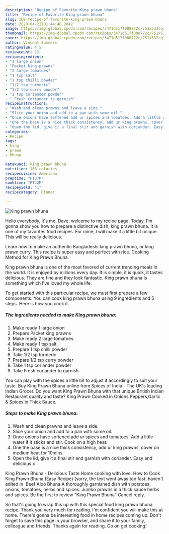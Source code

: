 ```yaml
---
description: "Recipe of Favorite King prawn bhuna"
title: "Recipe of Favorite King prawn bhuna"
slug: 168-recipe-of-favorite-king-prawn-bhuna
date: 2020-04-22T01:44:46.204Z
image: https://img-global.cpcdn.com/recipes/3471d517f008772c/751x532cq70/king-prawn-bhuna-recipe-main-photo.jpg
thumbnail: https://img-global.cpcdn.com/recipes/3471d517f008772c/751x532cq70/king-prawn-bhuna-recipe-main-photo.jpg
cover: https://img-global.cpcdn.com/recipes/3471d517f008772c/751x532cq70/king-prawn-bhuna-recipe-main-photo.jpg
author: Vincent Summers
ratingvalue: 4.5
reviewcount: 12
recipeingredient:
- "1 large onion"
- "Packet king prawns"
- "2 large tomatoes"
- "1 tsp salt"
- "1 tsp chilli powder"
- "1/2 tsp turmeric"
- "1/2 tsp curry powder"
- "1 tsp coriander powder"
- " Fresh coriander to garnish"
recipeinstructions:
- "Wash and clean prawns and leave a side."
- "Slice your onion and add to a pan with some oil."
- "Once onions have softened add ur spices and tomatoes. Add a little water if it sticks and stir. Cook on a high heat."
- "One the base is a nice thick consistency, add ur king prawns, cover on medium heat for 10mins."
- "Open the lid, give it a final stir and garnish with coriander. Easy and delicious x"
categories:
- Recipe
tags:
- king
- prawn
- bhuna

katakunci: king prawn bhuna 
nutrition: 166 calories
recipecuisine: American
preptime: "PT37M"
cooktime: "PT42M"
recipeyield: "1"
recipecategory: Dinner

---
```



![King prawn bhuna](https://img-global.cpcdn.com/recipes/3471d517f008772c/751x532cq70/king-prawn-bhuna-recipe-main-photo.jpg)

Hello everybody, it's me, Dave, welcome to my recipe page. Today, I'm gonna show you how to prepare a distinctive dish, king prawn bhuna. It is one of my favorites food recipes. For mine, I will make it a little bit unique. This will be really delicious.

Learn how to make an authentic Bangladeshi king prawn bhuna, or king prawn curry. This recipe is super easy and perfect with rice. Cooking Method for King Prawn Bhuna.

King prawn bhuna is one of the most favored of current trending meals in the world. It is enjoyed by millions every day. It is simple, it is quick, it tastes delicious. They are fine and they look fantastic. King prawn bhuna is something which I've loved my whole life.


To get started with this particular recipe, we must first prepare a few components. You can cook king prawn bhuna using 9 ingredients and 5 steps. Here is how you cook it.

<!--inarticleads1-->

##### The ingredients needed to make King prawn bhuna:

1. Make ready 1 large onion
1. Prepare Packet king prawns
1. Make ready 2 large tomatoes
1. Make ready 1 tsp salt
1. Prepare 1 tsp chilli powder
1. Take 1/2 tsp turmeric
1. Prepare 1/2 tsp curry powder
1. Take 1 tsp coriander powder
1. Take  Fresh coriander to garnish


You can play with the spices a little bit to adjust it accordingly to suit your taste. Buy King Prawn Bhuna online from Spices of India - The UK&#39;s leading Indian Grocer. Do you want King Prawn Bhuna with that unique British Indian Restaurant quality and taste? King Prawn Cooked in Onions,Peppers,Garlic &amp; Spices in Thick Sauce. 

<!--inarticleads2-->

##### Steps to make King prawn bhuna:

1. Wash and clean prawns and leave a side.
1. Slice your onion and add to a pan with some oil.
1. Once onions have softened add ur spices and tomatoes. Add a little water if it sticks and stir. Cook on a high heat.
1. One the base is a nice thick consistency, add ur king prawns, cover on medium heat for 10mins.
1. Open the lid, give it a final stir and garnish with coriander. Easy and delicious x


King Prawn Bhuna - Delicious Taste Home cooking with love. How to Cook King Prawn Bhuna (Easy Recipe) (sorry, the text went away too fast. haven&#39;t edited in. Beef Aloo Bhuna A thoroughly garnished dish with potatoes, onions, tomatoes, herbs and spices. Jumbo prawns in a thick sauce herbs and spices. Be the first to review &#34;King Prawn Bhuna&#34; Cancel reply. 

So that's going to wrap this up with this special food king prawn bhuna recipe. Thank you very much for reading. I'm confident you will make this at home. There's gonna be interesting food in home recipes coming up. Don't forget to save this page in your browser, and share it to your family, colleague and friends. Thanks again for reading. Go on get cooking!
